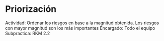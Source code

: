 # Priorización

Actividad: Ordenar los riesgos en base a la magnitud obtenida. Los riesgos con mayor magnitud son los más importantes
Encargado: Todo el equipo
Subpractica: RKM 2.2